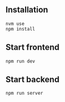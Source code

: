 ## Installation

```
nvm use
npm install
```

## Start frontend

```
npm run dev
```

## Start backend

```
npm run server
```

